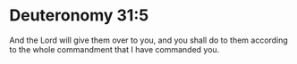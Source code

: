 # Deuteronomy 31:5

And the Lord will give them over to you, and you shall do to them according to the whole commandment that I have commanded you.
